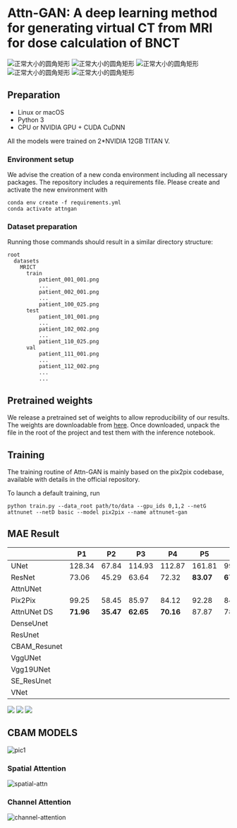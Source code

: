 # Attn-GAN: A deep learning method for generating virtual CT from MRI for dose calculation of BNCT


![正常大小的圆角矩形](https://img.shields.io/badge/Pytorch-1.10.1-green.svg)    ![正常大小的圆角矩形](https://img.shields.io/badge/Python-3.9-blue.svg)    ![正常大小的圆角矩形](https://img.shields.io/badge/CBAM-green.svg)    ![正常大小的圆角矩形](https://img.shields.io/badge/Unet-pink.svg)    ![正常大小的圆角矩形](https://img.shields.io/badge/MRI-CT-red.svg)


## Preparation

- Linux or macOS
- Python 3
- CPU or NVIDIA GPU + CUDA CuDNN

All the models were trained on 2\*NVIDIA 12GB TITAN V.



### Environment setup

We advise the creation of a new conda environment including all necessary packages. The repository includes a requirements file. Please create and activate the new environment with

```
conda env create -f requirements.yml
conda activate attngan
```



### Dataset preparation

Running those commands should result in a similar directory structure:

```
root
  datasets
    MRICT
      train
          patient_001_001.png
          ...
          patient_002_001.png
          ...
		  patient_100_025.png
      test
      	  patient_101_001.png
      	  ...
          patient_102_002.png
          ...
		  patient_110_025.png
      val
          patient_111_001.png
          ...
          patient_112_002.png
          ...
          ...
```



## Pretrained weights

We release a pretrained set of weights to allow reproducibility of our results. The weights are downloadable from [here](). Once downloaded, unpack the file in the root of the project and test them with the inference notebook.



## Training

The training routine of Attn-GAN is mainly based on the pix2pix codebase, available with details in the official repository.

To launch a default training, run

```shell
python train.py --data_root path/to/data --gpu_ids 0,1,2 --netG attnunet --netD basic --model pix2pix --name attnunet-gan
```



## MAE Result
|              | P1        | P2        | P3        | P4        | P5        | P6        | P7        | P8         | P9        | P10       | P11    | P12    | P13       | MEAN   | STD  |
| ------------ | --------- | --------- | --------- | --------- | --------- | --------- | --------- | ---------- | --------- | --------- | ------ | ------ | --------- | ------ | ---- |
| UNet         | 128.34    | 67.84     | 114.93    | 112.87    | 161.81    | 99.94     | 72.628    | 129.48     | 17.371    | 156.94    | 114.35 | 124.10 | 213.69    | 124.19 |      |
| ResNet       | 73.06     | 45.29     | 63.64     | 72.32     | **83.07** | **67.05** | 57.93     | 52.32      | 70.13     | 90.92     | 82.57  | 88.27  | 80.06     | 71.27  |      |
| AttnUNet     |           |           |           |           |           |           |           |            |           |           |        |        |           |        |      |
| Pix2Pix      | 99.25     | 58.45     | 85.97     | 84.12     | 92.28     | 84.71     | 69.60     | 68.81      | 81.97     | 105.48    | 92.78  | 104.47 | 138.52    | 89.72  |      |
| AttnUNet DS  | **71.96** | **35.47** | **62.65** | **70.16** | 87.87     | 78.72     | **56.48** | **50.112** | **67.79** | **89.82** | 85.38  | 90.45  | **73.07** | 70.76  |      |
| DenseUnet    |           |           |           |           |           |           |           |            |           |           |        |        |           |        |      |
| ResUnet      |           |           |           |           |           |           |           |            |           |           |        |        |           |        |      |
| CBAM_Resunet |           |           |           |           |           |           |           |            |           |           |        |        |           |        |      |
| VggUNet      |           |           |           |           |           |           |           |            |           |           |        |        |           |        |      |
| Vgg19UNet    |           |           |           |           |           |           |           |            |           |           |        |        |           |        |      |
| SE_ResUnet   |           |           |           |           |           |           |           |            |           |           |        |        |           |        |      |
| VNet         |           |           |           |           |           |           |           |            |           |           |        |        |           |        |      |

![](https://shengbucket.oss-cn-hangzhou.aliyuncs.com/pics/L2bHi.jpg)
![](https://shengbucket.oss-cn-hangzhou.aliyuncs.com/pics/BLtPk.jpg)
![](https://shengbucket.oss-cn-hangzhou.aliyuncs.com/pics/BmDPs.jpg)





## CBAM MODELS

![pic1](https://shengbucket.oss-cn-hangzhou.aliyuncs.com/files/图片8.png)

### Spatial Attention

![spatial-attn](https://shengbucket.oss-cn-hangzhou.aliyuncs.com/files/空间注意力机制.png)

### Channel Attention

![channel-attention](https://shengbucket.oss-cn-hangzhou.aliyuncs.com/files/通道注意力机制.png)